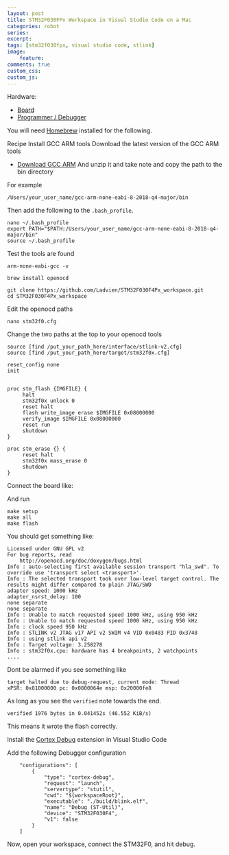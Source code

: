 ```yaml
---
layout: post
title: STM32F030FPx Workspace in Visual Studio Code on a Mac
categories: robot
series: 
excerpt:
tags: [stm32f030fpx, visual studio code, stlink]
image: 
    feature: 
comments: true
custom_css:
custom_js: 
---
```


Hardware:
* [Board](https://www.ebay.com/itm/STM32F030F4P6-ARM-CORTEX-M0-Core-System-Dev-Board-SWD-ISP-MicroUSB-32bit-BBC/142665526610?hash=item2137872d52:g:IXQAAOSwZB9aHn2I)
* [Programmer / Debugger](https://www.ebay.com/itm/ST-Link-V2-Mini-Metal-Shell-STM8-STM32-Emulator-Downloader-Programming-Unit-M267/113406326168?epid=4024997830&hash=item1a678b3598:g:t5UAAOSwx6pYqmAg)

You will need [Homebrew](https://brew.sh/) installed for the following.

Recipe
Install GCC ARM tools
Download the latest version of the GCC ARM tools 
* [Download GCC ARM](https://developer.arm.com/open-source/gnu-toolchain/gnu-rm/downloads)
And unzip it and take note and copy the path to the bin directory

For example
```
/Users/your_user_name/gcc-arm-none-eabi-8-2018-q4-major/bin
```

Then add the following to the `.bash_profile`.
```
nano ~/.bash_profile
export PATH="$PATH:/Users/your_user_name/gcc-arm-none-eabi-8-2018-q4-major/bin"
source ~/.bash_profile
```
Test the tools are found
```
arm-none-eabi-gcc -v
```


```
brew install openocd
```


```
git clone https://github.com/Ladvien/STM32F030F4Px_workspace.git
cd STM32F030F4Px_workspace
```

Edit the openocd paths
```
nano stm32f0.cfg
```
Change the two paths at the top to your openocd tools
```
source [find /put_your_path_here/interface/stlink-v2.cfg]
source [find /put_your_path_here/target/stm32f0x.cfg]

reset_config none
init


proc stm_flash {IMGFILE} {
     halt
     stm32f0x unlock 0
     reset halt
     flash write_image erase $IMGFILE 0x08000000
     verify_image $IMGFILE 0x08000000
     reset run
     shutdown
}

proc stm_erase {} {
     reset halt
     stm32f0x mass_erase 0
     shutdown
}
```

Connect the board like:

And run
```
make setup
make all
make flash
```

You should get something like:
```
Licensed under GNU GPL v2
For bug reports, read
	http://openocd.org/doc/doxygen/bugs.html
Info : auto-selecting first available session transport "hla_swd". To override use 'transport select <transport>'.
Info : The selected transport took over low-level target control. The results might differ compared to plain JTAG/SWD
adapter speed: 1000 kHz
adapter_nsrst_delay: 100
none separate
none separate
Info : Unable to match requested speed 1000 kHz, using 950 kHz
Info : Unable to match requested speed 1000 kHz, using 950 kHz
Info : clock speed 950 kHz
Info : STLINK v2 JTAG v17 API v2 SWIM v4 VID 0x0483 PID 0x3748
Info : using stlink api v2
Info : Target voltage: 3.258278
Info : stm32f0x.cpu: hardware has 4 breakpoints, 2 watchpoints
....
```
Dont be alarmed if you see something like
```
target halted due to debug-request, current mode: Thread 
xPSR: 0x81000000 pc: 0x0800064e msp: 0x20000fe8
```
As long as you see the `verified` note towards the end.
```
verified 1976 bytes in 0.041452s (46.552 KiB/s)
```
This means it wrote the flash correctly.

Install the [Cortex Debug](https://marketplace.visualstudio.com/items?itemName=marus25.cortex-debug) extension in Visual Studio Code

Add the following Debugger configuration
```
    "configurations": [
        {
            "type": "cortex-debug",
            "request": "launch",
            "servertype": "stutil",
            "cwd": "${workspaceRoot}",
            "executable": "./build/blink.elf",
            "name": "Debug (ST-Util)",
            "device": "STM32F030F4",
            "v1": false
        }
    ]
```

Now, open your workspace, connect the STM32F0, and hit debug.